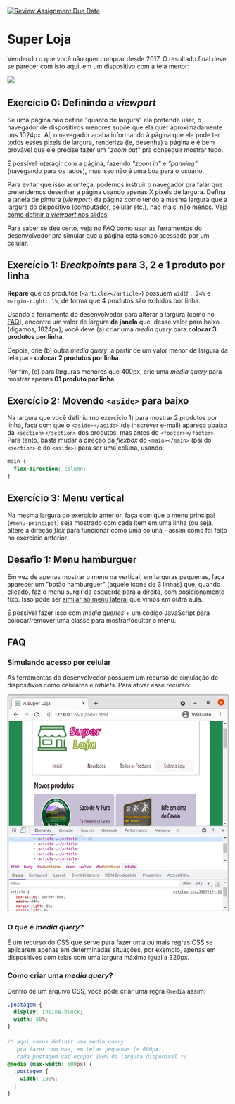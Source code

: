 [![Review Assignment Due Date](https://classroom.github.com/assets/deadline-readme-button-24ddc0f5d75046c5622901739e7c5dd533143b0c8e959d652212380cedb1ea36.svg)](https://classroom.github.com/a/HdCdXs4U)
# Super Loja

Vendendo o que você não quer comprar desde 2017.
O resultado final deve se parecer com isto aqui, em um dispositivo
com a tela menor:

![](https://fegemo.github.io/cefet-front-end-large-assets/webp/super-store.webp)


[baixar]: https://github.com/fegemo/cefet-front-end-store/archive/main.zip


## Exercício 0: Definindo a **_viewport_**

Se uma página não define "quanto de largura" ela pretende usar, o navegador
de dispositivos menores supõe que ela quer aproximadamente uns 1024px.
Aí, o navegador acaba informando à página que ela pode ter todos esses
pixels de largura, renderiza (ie, desenha) a página e é bem provável
que ele precise fazer um _"zoom out"_ pra conseguir mostrar tudo.

É possível interagir com a página, fazendo _"zoom in"_ e _"panning"_
(navegando para os lados), mas isso não é uma boa para o usuário.

Para evitar que isso aconteça, podemos instruir o navegador pra falar
que pretendemos desenhar a página usando apenas X pixels de largura.
Defina a janela de pintura (_viewport_) da página como tendo a mesma largura
que a largura do dispositivo (computador, celular etc.), não mais, não menos.
Veja [como definir a _viewport_ nos slides][viewport].

Para saber se deu certo, veja no [FAQ](#faq) como usar as ferramentas do
desenvolvedor pra simular que a página está sendo acessada por um celular.


## Exercício 1: _Breakpoints_ para 3, 2 e 1 produto por linha

**Repare** que os produtos (`<article></article>`) possuem `width: 24%`
e `margin-right: 1%`, de forma que 4 produtos são exibidos por linha.

Usando a ferramenta do desenvolvedor para alterar a largura
(como no [FAQ](#faq)), encontre um valor de largura **da janela** que,
desse valor para baixo (digamos, 1024px), você deve (a) criar uma
_media query_ para **colocar 3 produtos por linha**.

Depois, crie (b) outra _media query_, a partir de um valor menor de largura
da tela para **colocar 2 produtos por linha**.

Por fim, (c) para larguras menores que 400px, crie uma _media query_ para
mostrar apenas **01 produto por linha**.


## Exercício 2: Movendo `<aside>` para baixo

Na largura que você definiu (no exercício 1) para mostrar 2 produtos
por linha, faça com que o `<aside></aside>` (de inscrever e-mail)
apareça abaixo da `<section></section>` dos produtos, mas
antes do `<footer></footer>`. Para tanto, basta mudar a direção da
_flexbox_ do `<main></main>` (pai do `<section>` e do `<aside>`) para
ser uma coluna, usando:

```css
main {
  flex-direction: column;
}
```


## Exercício 3: Menu vertical

Na mesma largura do exercício anterior, faça com que o menu principal
(`#menu-principal`) seja mostrado com cada item em uma linha (ou seja,
altere a direção _flex_ para funcionar como uma coluna - assim como
foi feito no exercício anterior.


## Desafio 1: Menu hamburguer

Em vez de apenas mostrar o menu na vertical, em larguras pequenas,
faça aparecer um "botão hamburguer" (aquele ícone de 3 linhas) que,
quando clicado, faz o menu surgir da esquerda para a direita, com
posicionamento fixo. Isso pode ser [similar ao menu lateral][menu-lateral]
que vimos em outra aula.

É possível fazer isso com _media queries_ + um código JavaScript
para colocar/remover uma classe para mostrar/ocultar o menu.


## FAQ


### Simulando acesso por celular

As ferramentas do desenvolvedor possuem um recurso de simulação de
dispositivos como celulares e _tablets_. Para ativar esse recurso:

![](docs/ativando-simulacao-celular.webp)

### O que é _media query_?

É um recurso do CSS que serve para fazer uma ou mais regras CSS
se aplicarem apenas em determinadas situações, por exemplo, apenas
em dispositivos com telas com uma largura máxima igual a 320px.

### Como criar uma _media query_?

Dentro de um arquivo CSS, você pode criar uma regra `@media` assim:

```css
.postagem {
  display: inline-block;
  width: 50%;
}

/* aqui vamos definir uma media query
   pra fazer com que, em telas pequenas (< 600px),
   cada postagem vai ocupar 100% da largura disponível */
@media (max-width: 600px) {
  .postagem {
    width: 100%;
  }
}
```

[viewport]: https://fegemo.github.io/cefet-front-end/classes/css7/#a-tag-meta-viewport
[menu-lateral]: https://fegemo.github.io/cefet-front-end/classes/js2/#menu-lateral
